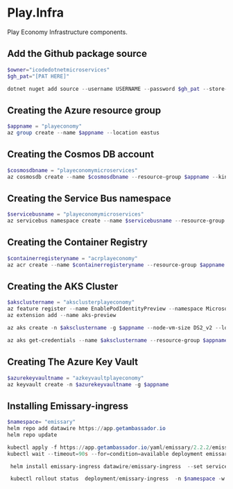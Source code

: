 # Play.Infra

Play Economy Infrastructure components.

## Add the Github package source

```powershell
$owner="icodedotnetmicroservices"
$gh_pat="[PAT HERE]"

dotnet nuget add source --username USERNAME --password $gh_pat --store-password-in-clear-text --name github "https://nuget.pkg.github.com/$owner/index.json"
```

## Creating the Azure resource group

```powershell
$appname = "playeconomy"
az group create --name $appname --location eastus
```

## Creating the Cosmos DB account

```powershell
$cosmosdbname = "playeconomymicroservices"
az cosmosdb create --name $cosmosdbname --resource-group $appname --kind MongoDB --enable-free-tier
```

## Creating the Service Bus namespace

```powershell
$servicebusname = "playeconomymicroservices"
az servicebus namespace create --name $servicebusname --resource-group $appname --sku Standard
```

## Creating the Container Registry

```powershell
$containerregisteryname = "acrplayeconomy"
az acr create --name $containerregisteryname --resource-group $appname --sku Basic
```

## Creating the AKS Cluster

```powershell
$aksclustername = "aksclusterplayeconomy"
az feature register --name EnablePodIdentityPreview --namespace Microsoft.ContainerService
az extension add --name aks-preview

az aks create -n $aksclustername -g $appname --node-vm-size DS2_v2 --location centralus --node-count 2 --attach-acr $containerregisteryname --enable-pod-identity --network-plugin azure

az aks get-credentials --name $aksclustername --resource-group $appname
```

## Creating The Azure Key Vault

```powershell
$azurekeyvaultname = "azkeyvaultplayeconomy"
az keyvault create -n $azurekeyvaultname -g $appname
```

## Installing Emissary-ingress

```powershell
$namespace= "emissary"
helm repo add datawire https://app.getambassador.io
helm repo update

kubectl apply -f https://app.getambassador.io/yaml/emissary/2.2.2/emissary-crds.yaml
kubectl wait --timeout=90s --for=condition=available deployment emissary-apiext -n emissary-system

 helm install emissary-ingress datawire/emissary-ingress  --set service.annotations."service\.beta\.kubernetes\.io/azure-dns-label-name"=$appname -n $namespace --create-namespace

 kubectl rollout status  deployment/emissary-ingress  -n $namespace -w

```

